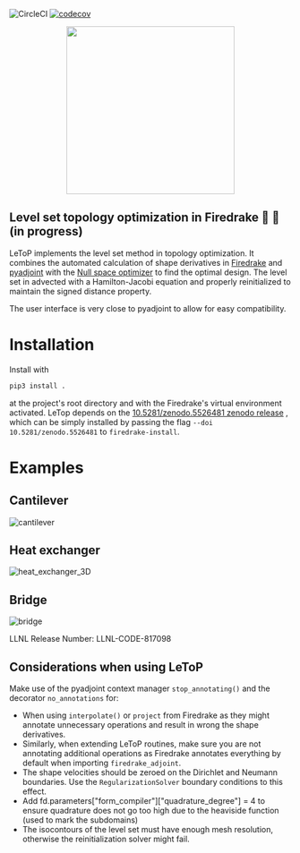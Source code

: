 ![CircleCI](https://img.shields.io/circleci/build/gh/LLNL/letop)
[![codecov](https://codecov.io/gh/LLNL/lestofire/branch/main/graph/badge.svg)](https://codecov.io/gh/LLNL/letop)



<div align="center">
  <img width="300px" src="https://user-images.githubusercontent.com/7770764/139541514-7938159f-bfb9-41f4-8109-4f4388ca17b5.png">
</div>

## Level set topology optimization in Firedrake 🚧 🚧 (in progress)

LeToP implements the level set method in topology optimization.
It combines the automated calculation of shape derivatives in [Firedrake](https://gitlab.com/florian.feppon/null-space-optimizer) and [pyadjoint](https://github.com/dolfin-adjoint/pyadjoint) with the [Null space optimizer](https://gitlab.com/florian.feppon/null-space-optimizer) to find the optimal design. The level set in advected with a Hamilton-Jacobi equation and properly reinitialized to maintain the signed distance property.

The user interface is very close to pyadjoint to allow for easy compatibility.

# Installation

Install with

```python
pip3 install .
```
at the project's root directory and with the Firedrake's virtual environment activated.
LeTop depends on the [10.5281/zenodo.5526481 zenodo release](https://zenodo.org/record/4679405/export/hx) , which can be simply installed by passing the flag `--doi 10.5281/zenodo.5526481` to `firedrake-install`.

# Examples
## Cantilever

![cantilever](https://media.giphy.com/media/eWze54pzWhoBiiJDmK/giphy.gif)

## Heat exchanger

![heat_exchanger_3D](https://user-images.githubusercontent.com/7770764/139540221-8195f162-3850-4939-b116-e466fdb9d8b5.gif)

## Bridge

![bridge](https://user-images.githubusercontent.com/7770764/139540289-b7daff65-5c98-4828-8a07-445aab79b7bb.gif)



LLNL Release Number: LLNL-CODE-817098

## Considerations when using LeToP

Make use of the pyadjoint context manager `stop_annotating()` and the decorator `no_annotations` for:

- When using `interpolate()` or `project` from Firedrake as they might annotate unnecessary operations and result in wrong the shape derivatives.
- Similarly, when extending LeToP routines, make sure you are not annotating additional operations as Firedrake annotates everything by default when importing `firedrake_adjoint`.
- The shape velocities should be zeroed on the Dirichlet and Neumann boundaries. Use the `RegularizationSolver` boundary conditions to this effect.
- Add fd.parameters["form_compiler"]["quadrature_degree"] = 4 to ensure quadrature does not go too high due to the heaviside function (used to mark the subdomains)
- The isocontours of the level set must have enough mesh resolution, otherwise the reinitialization solver might fail.
